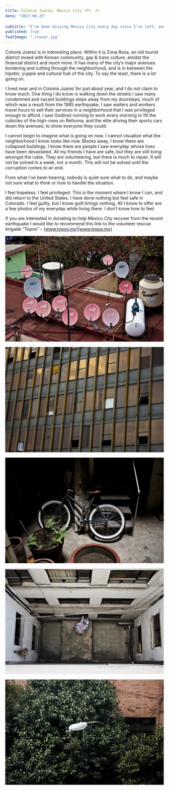 ```yaml
---
title: Colonia Juárez, Mexico City (Pt. 2)
date: "2017-09-25"

subtitle: "I’ve been missing Mexico City every day since I’ve left, and now more than ever I want to return and be a part of the community."
published: true
featImage: "./cover.jpg"
---
```


Colonia Juárez is in interesting place. Within it is Zona Rosa, an old tourist district mixed with Korean community, gay & trans culture, amidst the financial district and much more. It has many of the city’s major avenues bordering and cutting through the neighborhood, and is in between the hipster, yuppie and cultural hub of the city. To say the least, there is a lot going on.

I lived near and in Colonia Juárez for just about year, and I do not claim to know much. One thing I do know is walking down the streets I saw many condemned and vacant buildings steps away from my doorsteps, much of which was a result from the 1985 earthquake. I saw waiters and workers travel hours to sell their services in a neighborhood that I was privileged enough to afford. I saw Godínez running to work every morning to fill the cubicles of the high-rises on Reforma, and the elite driving their sports cars down the avenues, to show everyone they could.

I cannot begin to imagine what is going on now. I cannot visualize what the neighborhood I know looks like now. Blocks away, I know there are collapsed buildings. I know there are people I saw everyday whose lives have been devastated. All my friends I have are safe, but they are still living amongst the ruble. They are volunteering, but there is much to repair. It will not be solved in a week, nor a month. This will not be solved until the corruption comes to an end.

From what I’ve been hearing, nobody is quiet sure what to do, and maybe not sure what to think or how to handle the situation.

I feel hopeless. I feel privileged. This is the moment where I know I can, and did return to the United States. I have done nothing but feel safe in Colorado. I feel guilty, but I know guilt brings nothing. All I know to offer are a few photos of my everyday while living there. I don’t know how to feel.

If you are interested in donating to help Mexico City recover from the recent earthquake I would like to recommend this link to the volunteer rescue brigade “Topos” – [www.topos.mx](www.topos.mx)


![Many satellite dishes and other things on rooftop](./many-satellite-dishes-on-roof.jpg)

![Gold windows on side of tall residental building](./gold-windows.jpg)

![Bicycle leaning up against stairs](./bicycle-lying-on-stairs.jpg)

![Looking down at courtyard with laundry hange rin center](./looking-down-at-laundry.jpg)

![Street light in tree canopy](./street-light-in-canopy.jpg)